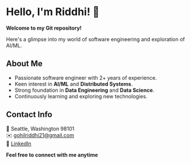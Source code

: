 # Hello, I'm Riddhi! 👋

**Welcome to my Git repository!** 

Here's a glimpse into my world of software engineering and exploration of AI/ML.  


**About Me**
---
* Passionate software engineer with 2+ years of experience. 
* Keen interest in **AI/ML** and **Distributed Systems**.
* Strong foundation in **Data Engineering** and **Data Science**.
* Continuously learning and exploring new technologies.


**Contact Info**
---
📍 Seattle, Washington 98101  
✉️ [gohilriddhi21@gmail.com](mailto:gohilriddhi21@gmail.com)  
🔗 [LinkedIn](https://www.linkedin.com/in/riddhi-gohil-7598641b6)



**Feel free to connect with me anytime**
